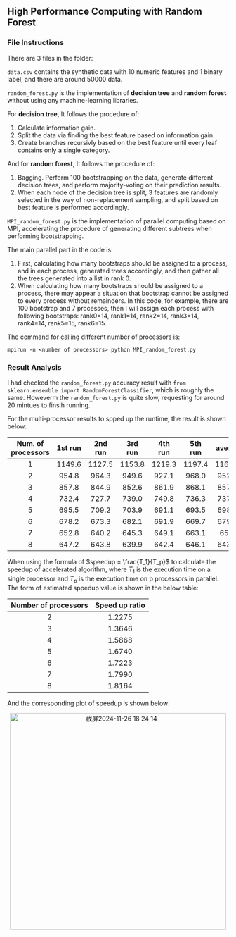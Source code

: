 ## High Performance Computing with Random Forest

### File Instructions

There are 3 files in the folder:

`data.csv` contains the synthetic data with 10 numeric features and 1 binary label, and there are around 50000 data.

`random_forest.py` is the implementation of **decision tree** and **random forest** without using any machine-learning libraries. 
  
  For **decision tree**, It follows the procedure of: 
    
  1) Calculate information gain. 
  2) Split the data via finding the best feature based on information gain. 
  3) Create branches recursivly based on the best feature until every leaf contains only a single category. 
    
  And for **random forest**, It follows the procedure of: 
  
  1) Bagging. Perform 100 bootstrapping on the data, generate different decision trees, and perform majority-voting on their prediction results. 
  2) When each node of the decision tree is split, 3 features are randomly selected in the way of non-replacement sampling, and split based on best feature is performed accordingly.

`MPI_random_forest.py` is the implementation of parallel computing based on MPI, accelerating the procedure of generating different subtrees when performing bootstrapping.

  The main parallel part in the code is:

  1) First, calculating how many bootstraps should be assigned to a process, and in each process, generated trees accordingly, and then gather all the trees generated into a list in rank 0.
  2) When calculating how many bootstraps should be assigned to a process, there may appear a situation that bootstrap cannot be assigned to every process without remainders. In this code, for example, there are 100 bootstrap and 7 processes, then I will assign each process with following bootstraps: rank0=14, rank1=14, rank2=14, rank3=14, rank4=14, rank5=15, rank6=15.

  The command for calling different number of processors is:

    mpirun -n <number of processors> python MPI_random_forest.py

### Result Analysis

I had checked the `random_forest.py` accuracy result with `from sklearn.ensemble import RandomForestClassifier`, which is roughly the same. Howeverm the `random_forest.py` is quite slow, requesting for around 20 mintues to finsih running.

For the multi-processor results to spped up the runtime, the result is shown below:

<div align="center">

| Num. of processors | 1st run | 2nd run | 3rd run | 4th run | 5th run | average |
|:------------------:|:-------:|:-------:|:-------:|:-------:|:-------:|:-------:|
| 1 | 1149.6 | 1127.5 | 1153.8 | 1219.3 | 1197.4 | 1169.52 |
| 2 | 954.8 | 964.3 | 949.6 | 927.1 | 968.0 | 952.76 |
| 3 | 857.8 | 844.9 | 852.6 | 861.9 | 868.1 | 857.06 |
| 4 | 732.4 | 727.7 | 739.0 | 749.8 | 736.3 | 737.04 |
| 5 | 695.5 | 709.2 | 703.9 | 691.1 | 693.5 | 698.64 |
| 6 | 678.2 | 673.3 | 682.1 | 691.9 | 669.7 | 679.04 |
| 7 | 652.8 | 640.2 | 645.3 | 649.1 | 663.1 | 650.1 |
| 8 | 647.2 | 643.8 | 639.9 | 642.4 | 646.1 | 643.88 |

</div>

When using the formula of $speedup = \frac{T_1}{T_p}$ to calculate the speedup of accelerated algorithm, where $T_1$ is the execution time on a single processor and $T_p$ is the execution time on p processors in parallel. The form of estimated sppedup value is shown in the below table:

<div align='center'>
  
| Number of processors | Speed up ratio |
|:---------------------:|:----------------:|
| 2 | 1.2275 |
| 3 | 1.3646 |
| 4 | 1.5868 |
| 5 | 1.6740 |
| 6 | 1.7223 |
| 7 | 1.7990 |
| 8 | 1.8164 |

</div>

And the corresponding plot of speedup is shown below:

<div align='center'>
  <img width="492" alt="截屏2024-11-26 18 24 14" src="https://github.com/user-attachments/assets/d5fe0028-7071-4158-a9da-1dbde3892122">
</div>
